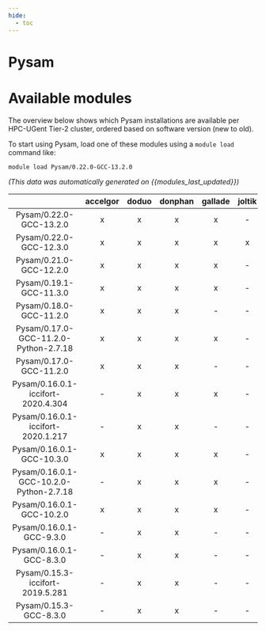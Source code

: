 ```yaml
---
hide:
  - toc
---
```


Pysam
=====

# Available modules


The overview below shows which Pysam installations are available per HPC-UGent Tier-2 cluster, ordered based on software version (new to old).

To start using Pysam, load one of these modules using a `module load` command like:

```shell
module load Pysam/0.22.0-GCC-13.2.0
```

*(This data was automatically generated on {{modules_last_updated}})*  

| |accelgor|doduo|donphan|gallade|joltik|shinx|skitty|
| :---: | :---: | :---: | :---: | :---: | :---: | :---: | :---: |
|Pysam/0.22.0-GCC-13.2.0|x|x|x|x|-|x|x|
|Pysam/0.22.0-GCC-12.3.0|x|x|x|x|x|x|x|
|Pysam/0.21.0-GCC-12.2.0|x|x|x|x|-|-|-|
|Pysam/0.19.1-GCC-11.3.0|x|x|x|x|-|x|-|
|Pysam/0.18.0-GCC-11.2.0|x|x|x|-|-|-|-|
|Pysam/0.17.0-GCC-11.2.0-Python-2.7.18|x|x|x|x|-|-|-|
|Pysam/0.17.0-GCC-11.2.0|x|x|x|-|-|-|-|
|Pysam/0.16.0.1-iccifort-2020.4.304|-|x|x|x|-|-|-|
|Pysam/0.16.0.1-iccifort-2020.1.217|-|x|x|-|-|-|-|
|Pysam/0.16.0.1-GCC-10.3.0|x|x|x|x|-|-|-|
|Pysam/0.16.0.1-GCC-10.2.0-Python-2.7.18|-|x|x|x|-|-|-|
|Pysam/0.16.0.1-GCC-10.2.0|x|x|x|x|-|-|-|
|Pysam/0.16.0.1-GCC-9.3.0|-|x|x|-|-|-|-|
|Pysam/0.16.0.1-GCC-8.3.0|-|x|x|-|-|-|-|
|Pysam/0.15.3-iccifort-2019.5.281|-|x|x|-|-|-|-|
|Pysam/0.15.3-GCC-8.3.0|-|x|x|-|-|-|-|
